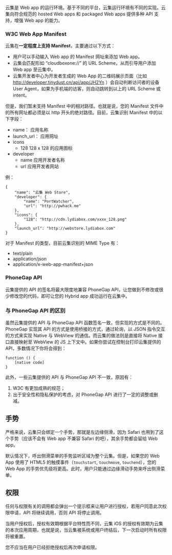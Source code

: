 云集是 Web app 的运行环境。基于不同的平台，云集运行环境有不同的实现。云集向符合规范的 hosted Web apps 和 packaged Web apps 提供多种 API 支持，增强 Web app 的能力。

### W3C Web App Manifest

云集在**一定程度上支持 Manifest**，主要通过以下方式：

* 用户可以手动输入 Web app 的 Manifest 网址来添加 Web app。
* 云集会匹配形如 “cloudboxone://” 的 URL Scheme，从而引导用户添加 Web app 至云集中。
* 云集开发者中心为开发者生成的 Web App 的二维码展示页面（比如 http://developer.tinydust.cn/api/app/JH2Yn ）会自动判断访问者的设备 User Agent，如果为手机端的访客，则自动跳转到以上的 URL Scheme 或 intent。

但是，我们暂未支持 Manifest 中的相对路径。也就是说，您的 Manifest 文件中的所有网址都必须是以 http 开头的绝对路径。目前，云集识别 Manifest 中的以下字段：

* name： 			应用名称
* launch_url： 	应用网址
* icons
	* 128			128 x 128 的应用图标
* developer
	* name			应用开发者名称
	* url			应用开发者网站

例：
```
{
	"name": "云集 Web Store",
	"developer": {
		"name": "PortWatcher",
		"url": "http://pwhack.me"
	},
	"icons": {
		"128": "http://cdn.lydiabox.com/xxxx_128.png"
	},
	"launch_url": "http://webstore.lydiabox.com"
}
```

对于 Manifest 的类型，目前云集识别的 MIME Type 有：
* text/plain
* application/json
* application/x-web-app-manifest+json

### PhoneGap API

云集提供的 API 的签名将最大限度地兼容 PhoneGap API，让您做到不修改或很少修改您的代码，即可让您的 Hybrid app 成功运行在云集中。

### 与 PhoneGap API 的区别

虽然云集提供的 API 与 PhoneGap API 函数签名一致，但实现的方式是不同的。PhoneGap 实现其 API 的方式是使用桥接的方式，通过轮询，以 JSON 指令交互的方式来实现 Native 与 WebView 的通信。而云集的做法则是直接将 Native 接口直接映射至 WebView 的 JS 上下文中。如果你尝试在控制台打印云集提供的 API，多数情况下你将会得到：
```
function () {
	[native code]
}
```

此外，一些云集提供的 API 与 PhoneGap API 不一致，原因有：

1. W3C 有更加成熟的规范；
2. 出于安全性和隐私保护的考虑，对 PhoneGap API 进行了一定的调整或删减。

## 手势

严格来说，云集只会绑定一个手势，那就是左边缘侧滑，因为 Safari 也用到了这个手势（应该不会有 Web app 不兼容 Safari 的吧），其余手势都会留给 Web app。

默认情况下，呼出侧滑菜单的手势监听区域为整个云集。但是，如果您的 Web App 使用了 HTML5 的触摸事件（`touchstart`, `touchmove`, `touchend`），您的 Web App 的手势优先级将更高。此时，用户只能通过边缘滑动手势来呼出侧滑菜单。

## 权限

任何与权限有关的调用都会弹出一个提示框来让用户进行授权，若用户同意此次权限申请，API 将继续调用，否则 API 将停止调用。

当用户授权后，授权有效期根据平台特性而不同，云集 iOS 的授权有效期为云集的本次应用周期，也就是说，当云集被系统或用户终结后，下一次启动时所有权限将被重置。

您不应当在用户已经拒绝授权后再次申请权限。
